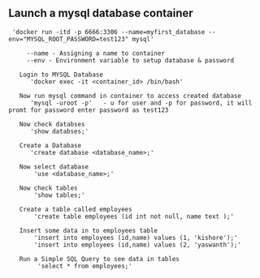 ## Launch a mysql database container
     'docker run -itd -p 6666:3306 --name=myfirst_database --env="MYSQL_ROOT_PASSWORD=test123" mysql'
   
         --name - Assigning a name to container
         --env - Environment variable to setup database & password
         
       Login to MYSQL Database
          'docker exec -it <container_id> /bin/bash'
         
       Now run mysql command in container to access created database
          'mysql -uroot -p'   - u for user and -p for password, it will promt for password enter password as test123
          
       Now check databses
          'show databses;'
          
       Create a Database
          'create database <database_name>;'
          
       Now select database
           'use <database_name>;'
           
       Now check tables
           'show tables;'
           
       Create a table called employees
           'create table employees (id int not null, name text );'
           
       Insert some data in to employees table
           'insert into employees (id,name) values (1, 'kishore');'
           'insert into employees (id,name) values (2, 'yaswanth');'
           
       Run a Simple SQL Query to see data in tables
            'select * from employees;'           
           
         
